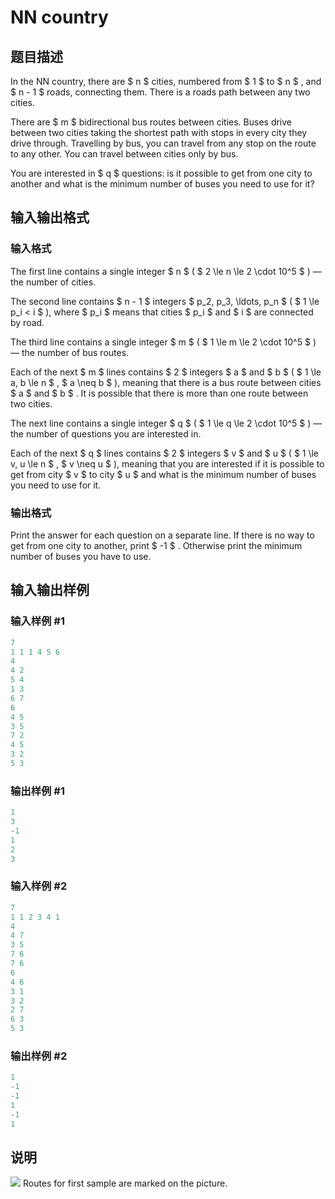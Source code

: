 # NN country

## 题目描述

In the NN country, there are $ n $ cities, numbered from $ 1 $ to $ n $ , and $ n - 1 $ roads, connecting them. There is a roads path between any two cities.

There are $ m $ bidirectional bus routes between cities. Buses drive between two cities taking the shortest path with stops in every city they drive through. Travelling by bus, you can travel from any stop on the route to any other. You can travel between cities only by bus.

You are interested in $ q $ questions: is it possible to get from one city to another and what is the minimum number of buses you need to use for it?

## 输入输出格式

### 输入格式

The first line contains a single integer $ n $ ( $ 2 \le n \le 2 \cdot 10^5 $ ) — the number of cities.

The second line contains $ n - 1 $ integers $ p_2, p_3, \ldots, p_n $ ( $ 1 \le p_i < i $ ), where $ p_i $ means that cities $ p_i $ and $ i $ are connected by road.

The third line contains a single integer $ m $ ( $ 1 \le m \le 2 \cdot 10^5 $ ) — the number of bus routes.

Each of the next $ m $ lines contains $ 2 $ integers $ a $ and $ b $ ( $ 1 \le a, b \le n $ , $ a \neq b $ ), meaning that there is a bus route between cities $ a $ and $ b $ . It is possible that there is more than one route between two cities.

The next line contains a single integer $ q $ ( $ 1 \le q \le 2 \cdot 10^5 $ ) — the number of questions you are interested in.

Each of the next $ q $ lines contains $ 2 $ integers $ v $ and $ u $ ( $ 1 \le v, u \le n $ , $ v \neq u $ ), meaning that you are interested if it is possible to get from city $ v $ to city $ u $ and what is the minimum number of buses you need to use for it.

### 输出格式

Print the answer for each question on a separate line. If there is no way to get from one city to another, print $ -1 $ . Otherwise print the minimum number of buses you have to use.

## 输入输出样例

### 输入样例 #1

```cpp
7
1 1 1 4 5 6
4
4 2
5 4
1 3
6 7
6
4 5
3 5
7 2
4 5
3 2
5 3

```
### 输出样例 #1

```cpp
1
3
-1
1
2
3

```
### 输入样例 #2

```cpp
7
1 1 2 3 4 1
4
4 7
3 5
7 6
7 6
6
4 6
3 1
3 2
2 7
6 3
5 3

```
### 输出样例 #2

```cpp
1
-1
-1
1
-1
1

```
## 说明

 ![](https://cdn.luogu.com.cn/upload/vjudge_pic/CF983E/c42b59e68a69956240c890e5363c8c983d1d430c.png) Routes for first sample are marked on the picture.

